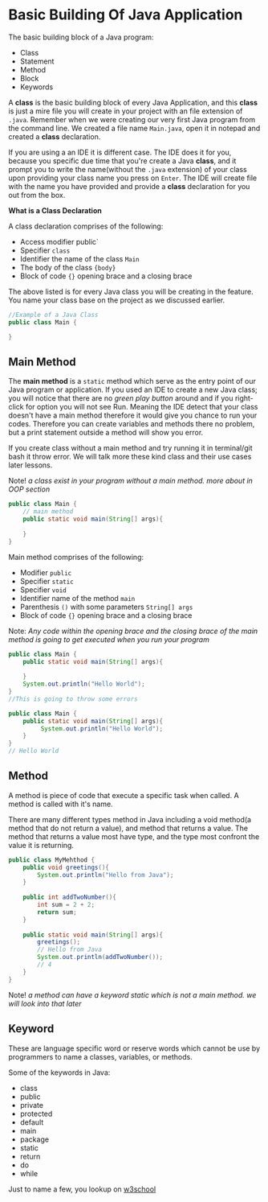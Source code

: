 # Basic Building Of Java Application

The basic building block of a Java program:

* Class 
* Statement
* Method
* Block
* Keywords

A **class** is the basic building block of every Java Application, and this **class** is just a mire file you will create in your project with an file extension of `.java`. Remember when we were creating our very first Java program from the command line. We created a file name `Main.java`, open it in notepad and created a **class** declaration.

If you are using a an IDE it is different case. The IDE does it for you, because you specific due time that you're create a Java **class**, and it prompt you to write the name(without the `.java` extension) of your class upon providing your class name you press on `Enter`. The IDE will create file with the name you have provided and provide a **class** declaration for you out from the box.

**What is a Class Declaration**

A class declaration comprises of the following:

* Access modifier public`
* Specifier `class` 
* Identifier the name of the class `Main`
* The body of the class `{body}`
* Block of code `{}` opening brace and a closing brace

The above listed is for every Java class you will be creating in the feature. You name your class base on the project as we discussed earlier. 

```java
//Example of a Java Class
public class Main {

}
```

## Main Method

The **main method** is a `static` method which serve as the entry point of our Java program or application. If you used an IDE to create a new Java class; you will notice that there are no *green play button* around and if you right-click for option you will not see Run. Meaning the IDE detect that your class doesn't have a main method therefore it would give you chance to run your codes. Therefore you can create variables and methods there no problem, but a print statement outside a method will show you error.

If you create class without a main method and try running it in terminal/git bash it throw error. We will talk more these kind class and their use cases later lessons.

Note! *a class exist in your program without a main method. more about in OOP section*

```java
public class Main {
    // main method
	public static void main(String[] args){
        
    }
}
```

Main method comprises of the following:

* Modifier `public` 
* Specifier `static`
* Specifier `void`
* Identifier name of the method `main`
* Parenthesis `()` with some parameters `String[] args`
* Block of code `{}` opening brace and a closing brace

Note: *Any code within the opening brace and the closing brace of the main method is going to get executed when you run your program*

```java
public class Main {   
	public static void main(String[] args){
        
    }
    System.out.println("Hello World");
}
//This is going to throw some errors

public class Main {  
	public static void main(String[] args){
     	 System.out.println("Hello World");   
    }   
}
// Hello World
```

## Method

A method is piece of code that execute a specific task when called. A method is called with it's name.

There are many different types method in Java including a void method(a method that do not return a value), and method that returns a value. The method that returns a value most have type, and the type most confront the value it is returning.

```java
public class MyMehthod {
	public void greetings(){
		System.out.println("Hello from Java");
	}
    
    public int addTwoNumber(){
        int sum = 2 + 2;
		return sum;
	}
    
    public static void main(String[] args){
        greetings();
        // Hello from Java
        System.out.println(addTwoNumber());
        // 4
    }
}
```

Note! *a method can have a keyword static which is not a main method. we will look into that later*

## Keyword

These are language specific word or reserve words which cannot be use by programmers to name a classes, variables, or methods.

Some of the keywords in Java:

* class
* public
* private
* protected
* default
* main
* package
* static
* return
* do
* while

Just to name a few, you lookup on [w3school](https://www.w3schools.com/java/java_ref_keywords.asp)

